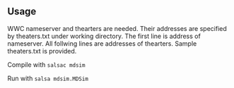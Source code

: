 Usage
--------------
WWC nameserver and thearters are needed. 
Their addresses are specified by theaters.txt under working directory. 
The first line is address of nameserver.
All follwing lines are addresses of thearters.
Sample theaters.txt is provided.

Compile with `salsac mdsim`

Run with `salsa mdsim.MDSim`

